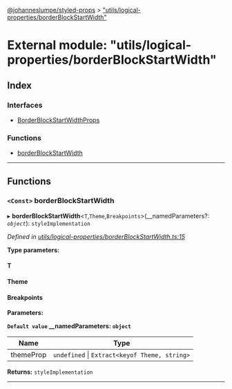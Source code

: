 [@johanneslumpe/styled-props](../README.md) > ["utils/logical-properties/borderBlockStartWidth"](../modules/_utils_logical_properties_borderblockstartwidth_.md)

# External module: "utils/logical-properties/borderBlockStartWidth"

## Index

### Interfaces

* [BorderBlockStartWidthProps](../interfaces/_utils_logical_properties_borderblockstartwidth_.borderblockstartwidthprops.md)

### Functions

* [borderBlockStartWidth](_utils_logical_properties_borderblockstartwidth_.md#borderblockstartwidth)

---

## Functions

<a id="borderblockstartwidth"></a>

### `<Const>` borderBlockStartWidth

▸ **borderBlockStartWidth**<`T`,`Theme`,`Breakpoints`>(__namedParameters?: *`object`*): `styleImplementation`

*Defined in [utils/logical-properties/borderBlockStartWidth.ts:15](https://github.com/johanneslumpe/styled-props/blob/8e709f1/src/utils/logical-properties/borderBlockStartWidth.ts#L15)*

**Type parameters:**

#### T 
#### Theme 
#### Breakpoints 
**Parameters:**

**`Default value` __namedParameters: `object`**

| Name | Type |
| ------ | ------ |
| themeProp | `undefined` \| `Extract<keyof Theme, string>` |

**Returns:** `styleImplementation`

___

